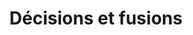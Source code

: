 ---
title: Décisions et fusions
permalink: /diagrammes-d-activites/#decisions
nav_order: 4
parent: Diagrammes d'activités
---